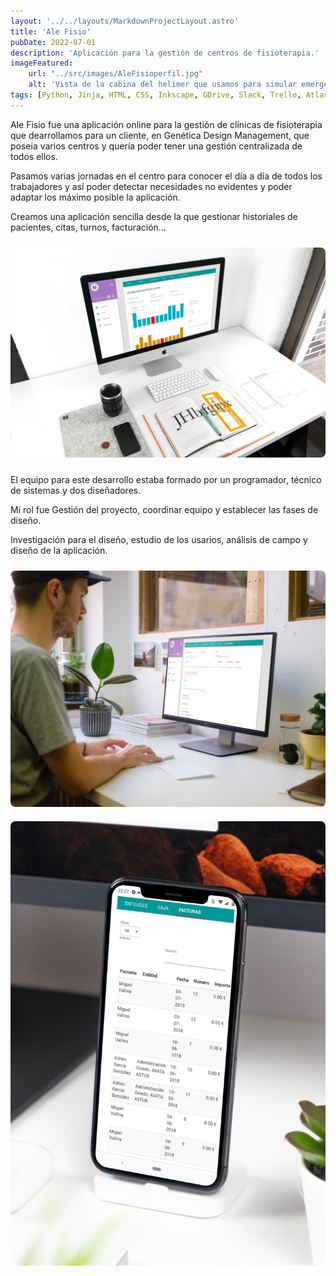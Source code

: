 ```yaml
---
layout: '../../layouts/MarkdownProjectLayout.astro'
title: 'Ale Fisio'
pubDate: 2022-07-01
description: 'Aplicación para la gestión de centros de fisioterapia.'
imageFeatured:
    url: "../src/images/AleFisioperfil.jpg"
    alt: 'Vista de la cabina del helimer que usamos para simular emergencias.'
tags: [Python, Jinja, HTML, CSS, Inkscape, GDrive, Slack, Trello, Atlasian Bitbucket]
---
```

Ale Fisio fue una aplicación online para la gestión de clínicas de fisioterapia que dearrollamos para un cliente, en Genética Design Management, que poseia varios centros y quería poder tener una gestión centralizada de todos ellos.

Pasamos varias jornadas en el centro para conocer el día a día de todos los trabajadores y así poder detectar necesidades no evidentes y poder adaptar los máximo posible la aplicación.

Creamos una aplicación sencilla desde la que gestionar historiales de pacientes, citas, turnos, facturación…

<img src="/src/images/AleFisiocita.jpg" alt="Vista de la gestión de citas en Ale Fisio" class="imgmd">

El equipo para este desarrollo estaba formado por un programador, técnico de sistemas y dos diseñadores.

Mi rol fue Gestión del proyecto, coordinar equipo y establecer las fases de diseño.

Investigación para el diseño, estudio de los usarios, análisis de campo y diseño de la aplicación.

<img src="/src/images/AleFisioturnos.jpg" alt="Vista del listado de usuarios en talkiens admin" class="imgmd">

<img src="/src/images/AleFisiofacturas.jpg" alt="Vista del listado de usuarios en talkiens admin" class="imgmd">


<style>
    .imgmd{
        border-radius: 0.5rem;
        margin-top: 2%;
        margin-bottom: 2%;
    }
</style>
